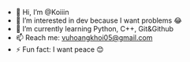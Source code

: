 - 👋 Hi, I’m @Koiiin
- 👀 I’m interested in dev because I want problems 😂
- 🌱 I’m currently learning Python, C++, Git&Github
- 📫 Reach me: vuhoangkhoi05@gmail.com
- ⚡ Fun fact: I want peace 😊

<!---
Koiiin/Koiiin is a ✨ special ✨ repository because its `README.md` (this file) appears on your GitHub profile.
You can click the Preview link to take a look at your changes.
--->

